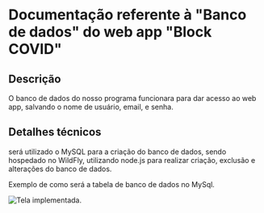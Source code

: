 # Documentação referente à "Banco de dados" do web app "Block COVID"

## Descrição

O banco de dados do nosso programa funcionara para dar acesso ao web app, salvando o nome de usuário, email, e senha.

## Detalhes técnicos

será utilizado o MySQL para a criação do banco de dados, sendo hospedado no WildFly, utilizando node.js para realizar criação, exclusão e alterações do banco de dados.

Exemplo de como será a tabela de banco de dados no MySql.

![Tela implementada.](/img/MySQL.png "Exemplo banco de dados.")
